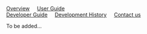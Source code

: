 [Overview](/index) &nbsp;&nbsp;&nbsp;
[User Guide](/user-guide.md)  &nbsp;&nbsp;&nbsp;  
[Developer Guide](/developer-guide.md)  &nbsp;&nbsp;&nbsp; 
[Development History](/dev-history.md) &nbsp;&nbsp;&nbsp; 
[Contact us](/contact-us.md) <br>

To be added...